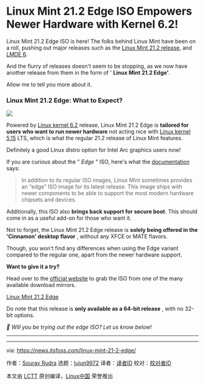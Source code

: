 [#]: subject: "Linux Mint 21.2 Edge ISO Empowers Newer Hardware with Kernel 6.2!"
[#]: via: "https://news.itsfoss.com/linux-mint-21-2-edge/"
[#]: author: "Sourav Rudra https://news.itsfoss.com/author/sourav/"
[#]: collector: "lujun9972/lctt-scripts-1693450080"
[#]: translator: "geekpi"
[#]: reviewer: " "
[#]: publisher: " "
[#]: url: " "

Linux Mint 21.2 Edge ISO Empowers Newer Hardware with Kernel 6.2!
======
Linux Mint 21.2 Edge ISO is here!
The folks behind Linux Mint have been on a roll, pushing out major releases such as the [Linux Mint 21.2 release][1], and [LMDE 6][2].

And the flurry of releases doesn't seem to be stopping, as we now have another release from them in the form of ' **Linux Mint 21.2 Edge'**.

Allow me to tell you more about it.

### Linux Mint 21.2 Edge: What to Expect?

![][3]

Powered by [Linux kernel 6.2][4] release, Linux Mint 21.2 Edge is **tailored for users who want to run newer hardware** not acting nice with [Linux kernel 5.15][5] LTS, which is what the regular 21.2 release of Linux Mint features.

Definitely a good Linux distro option for Intel Arc graphics users now!

If you are curious about the " _Edge_ " ISO, here's what the [documentation][6] says:

> In addition to its regular ISO images, Linux Mint sometimes provides an “edge” ISO image for its latest release. This image ships with newer components to be able to support the most modern hardware chipsets and devices.

Additionally, this ISO also **brings back support for secure boot**. This should come in as a useful add-on for those who want it.

Not to forget, the Linux Mint 21.2 Edge release is **solely being offered in the 'Cinnamon' desktop flavor** , without any XFCE or MATE flavors.

Though, you won't find any differences when using the Edge variant compared to the regular one, apart from the newer hardware support.

**Want to give it a try?**

Head over to the [official website][7] to grab the ISO from one of the many available download mirrors.

[Linux Mint 21.2 Edge][7]

Do note that this release is **only available as a 64-bit release** , with no 32-bit options.

_💬 Will you be trying out the edge ISO? Let us know below!_

* * *

--------------------------------------------------------------------------------

via: https://news.itsfoss.com/linux-mint-21-2-edge/

作者：[Sourav Rudra][a]
选题：[lujun9972][b]
译者：[译者ID](https://github.com/译者ID)
校对：[校对者ID](https://github.com/校对者ID)

本文由 [LCTT](https://github.com/LCTT/TranslateProject) 原创编译，[Linux中国](https://linux.cn/) 荣誉推出

[a]: https://news.itsfoss.com/author/sourav/
[b]: https://github.com/lujun9972
[1]: https://news.itsfoss.com/linux-mint-21-2/
[2]: https://news.itsfoss.com/lmde-6/
[3]: https://news.itsfoss.com/content/images/2023/10/LinuxMint_21.2_Edge.png
[4]: https://news.itsfoss.com/linux-kernel-6-2-release/
[5]: https://news.itsfoss.com/linux-kernel-5-15-release/
[6]: https://linuxmint-user-guide.readthedocs.io/en/latest/edge.html
[7]: https://www.linuxmint.com/edition.php?id=310

